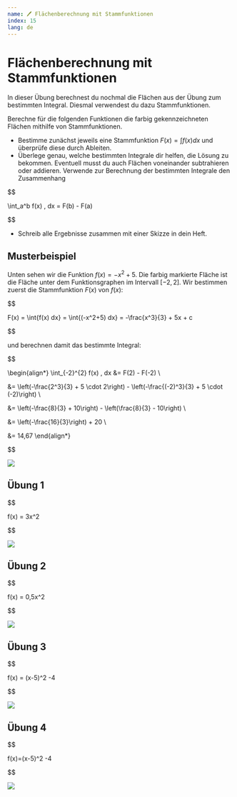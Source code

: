 ```yaml
---
name: 🖊️ Flächenberechnung mit Stammfunktionen
index: 15
lang: de
---
```


# Flächenberechnung mit Stammfunktionen

In dieser Übung berechnest du nochmal die Flächen aus der Übung zum bestimmten Integral. Diesmal verwendest du dazu Stammfunktionen.

Berechne für die folgenden Funktionen die farbig gekennzeichneten Flächen mithilfe von Stammfunktionen.

- Bestimme zunächst jeweils eine Stammfunktion $F(x)=\int{f(x) dx}$ und überprüfe diese durch Ableiten.
- Überlege genau, welche bestimmten Integrale dir helfen, die Lösung zu bekommen. Eventuell musst du auch Flächen voneinander subtrahieren oder addieren. Verwende zur Berechnung der bestimmten Integrale den Zusammenhang

$$

\int_a^b f(x) \, dx = F(b) - F(a)


$$

- Schreib alle Ergebnisse zusammen mit einer Skizze in dein Heft.

## Musterbeispiel

Unten sehen wir die Funktion $f(x)=-x^2+5$. Die farbig markierte Fläche ist die Fläche unter dem Funktionsgraphen im Intervall $[-2, 2]$. Wir bestimmen zuerst die Stammfunktion $F(x)$ von $f(x)$:

$$

F(x) = \int{f(x) dx} = \int{(-x^2+5) dx} = -\frac{x^3}{3} + 5x + c


$$

und berechnen damit das bestimmte Integral:

$$

\begin{align*}
\int_{-2}^{2} f(x) \, dx &= F(2) - F(-2) \\

&= \left(-\frac{2^3}{3} + 5 \cdot 2\right) - \left(-\frac{(-2)^3}{3} + 5 \cdot (-2)\right) \\

&= \left(-\frac{8}{3} + 10\right) - \left(\frac{8}{3} - 10\right) \\

&= \left(-\frac{16}{3}\right) + 20 \\

&= 14,67
\end{align*}


$$

![](/assets/oberstufe/analysis/integralrechnung/stammfun_bsp00.gif)

## Übung 1

$$

f(x) = 3x^2


$$

![](/assets/oberstufe/analysis/integralrechnung/FlaecheC.png)

## Übung 2

$$

f(x) = 0,5x^2


$$

![](/assets/oberstufe/analysis/integralrechnung/FlaecheB.png)

## Übung 3

$$

f(x) = (x-5)^2 -4


$$

![](/assets/oberstufe/analysis/integralrechnung/FlaecheD.png)

## Übung 4

$$

f(x)=(x-5)^2 -4


$$

![](/assets/oberstufe/analysis/integralrechnung/FlaecheE.png)
